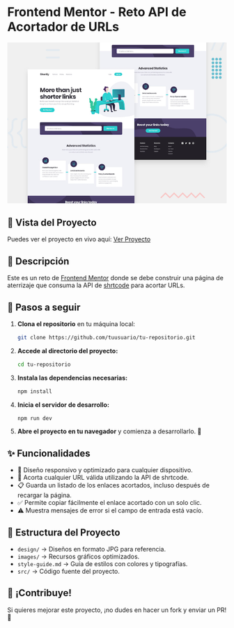 
# Frontend Mentor - Reto API de Acortador de URLs

![Vista del diseño del reto de acortador de URLs](./design/desktop-preview.jpg)


## 🔗 Vista del Proyecto

Puedes ver el proyecto en vivo aquí: [Ver Proyecto](https://url-shortening-api-landing-page-main-jvj8qjpwv.vercel.app/)


## 📌 Descripción

Este es un reto de [Frontend Mentor](https://www.frontendmentor.io/) donde se debe construir una página de aterrizaje que consuma la API de [shrtcode](https://app.shrtco.de/) para acortar URLs.

## 🚀 Pasos a seguir

1. **Clona el repositorio** en tu máquina local:
   ```sh
   git clone https://github.com/tuusuario/tu-repositorio.git
   ```
2. **Accede al directorio del proyecto:**
   ```sh
   cd tu-repositorio
   ```
3. **Instala las dependencias necesarias:**
   ```sh
   npm install
   ```
4. **Inicia el servidor de desarrollo:**
   ```sh
   npm run dev
   ```
5. **Abre el proyecto en tu navegador** y comienza a desarrollarlo. 🎨

## ✨ Funcionalidades

- 📱 Diseño responsivo y optimizado para cualquier dispositivo.
- 🔗 Acorta cualquier URL válida utilizando la API de shrtcode.
- 📋 Guarda un listado de los enlaces acortados, incluso después de recargar la página.
- ✅ Permite copiar fácilmente el enlace acortado con un solo clic.
- ⚠️ Muestra mensajes de error si el campo de entrada está vacío.


## 📂 Estructura del Proyecto

- `design/` → Diseños en formato JPG para referencia.
- `images/` → Recursos gráficos optimizados.
- `style-guide.md` → Guía de estilos con colores y tipografías.
- `src/` → Código fuente del proyecto.

## 📢 ¡Contribuye!
Si quieres mejorar este proyecto, ¡no dudes en hacer un fork y enviar un PR! 🚀

